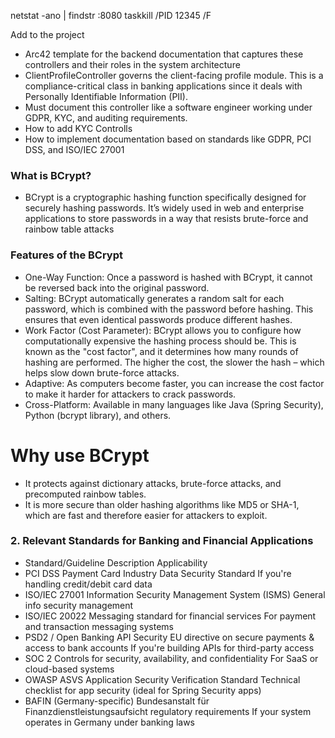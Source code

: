 netstat -ano | findstr :8080
taskkill /PID 12345 /F



Add to the project
- Arc42 template for the backend documentation that captures these controllers and their roles in the system architecture
- ClientProfileController governs the client-facing profile module. This is a compliance-critical class in banking applications since it deals with Personally Identifiable Information (PII).
- Must document this controller like a  software engineer working under GDPR, KYC, and auditing requirements.
- How to add KYC Controlls
- How to implement documentation based on standards like GDPR, PCI DSS, and ISO/IEC 27001

### What is BCrypt?
- BCrypt is a cryptographic hashing function specifically designed for securely hashing passwords. It’s widely used in web and enterprise applications to store passwords in a way that resists brute-force and rainbow table attacks 

### Features of the BCrypt
- One-Way Function: Once a password is hashed with BCrypt, it cannot be reversed back into the original password.
- Salting: BCrypt automatically generates a random salt for each password, which is combined with the password before hashing. This ensures that even identical passwords produce different hashes.
- Work Factor (Cost Parameter): BCrypt allows you to configure how computationally expensive the hashing process should be. This is known as the "cost factor", and it determines how many rounds of hashing are performed. The higher the cost, the slower the hash – which helps slow down brute-force attacks.
- Adaptive: As computers become faster, you can increase the cost factor to make it harder for attackers to crack passwords.
- Cross-Platform: Available in many languages like Java (Spring Security), Python (bcrypt library), and others.

# Why use BCrypt
- It protects against dictionary attacks, brute-force attacks, and precomputed rainbow tables.
- It is more secure than older hashing algorithms like MD5 or SHA-1, which are fast and therefore easier for attackers to exploit.

###  2. Relevant Standards for Banking and Financial Applications
- Standard/Guideline	Description	Applicability
- PCI DSS	Payment Card Industry Data Security Standard	If you're handling credit/debit card data
- ISO/IEC 27001	Information Security Management System (ISMS)	General info security management
- ISO/IEC 20022	Messaging standard for financial services	For payment and transaction messaging systems
- PSD2 / Open Banking API Security	EU directive on secure payments & access to bank accounts	If you're building APIs for third-party access
- SOC 2	Controls for security, availability, and confidentiality	For SaaS or cloud-based systems
- OWASP ASVS	Application Security Verification Standard	Technical checklist for app security (ideal for Spring Security apps)
- BAFIN (Germany-specific)	Bundesanstalt für Finanzdienstleistungsaufsicht regulatory requirements	If your system operates in Germany under banking laws